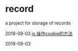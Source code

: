 # record
a project for storage of records



2019-09-03   [js 操作cookie的方法](https://github.com/MingLiCheng/record/blob/master/js%E6%93%8D%E4%BD%9C%E6%9C%AC%E5%9C%B0cookie.md)

2019-09-03 

